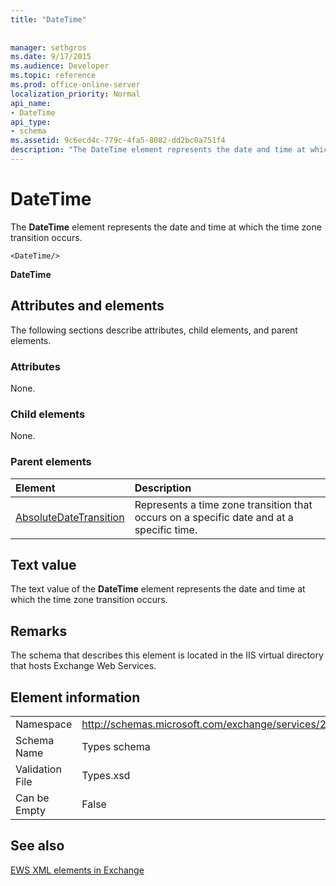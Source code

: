 ```yaml
---
title: "DateTime"
 
 
manager: sethgros
ms.date: 9/17/2015
ms.audience: Developer
ms.topic: reference
ms.prod: office-online-server
localization_priority: Normal
api_name:
- DateTime
api_type:
- schema
ms.assetid: 9c6ecd4c-779c-4fa5-8082-dd2bc0a751f4
description: "The DateTime element represents the date and time at which the time zone transition occurs."
---
```


# DateTime

The **DateTime** element represents the date and time at which the time zone transition occurs. 
  
```
<DateTime/>
```

 **DateTime**
## Attributes and elements

The following sections describe attributes, child elements, and parent elements.
  
### Attributes

None.
  
### Child elements

None.
  
### Parent elements

|**Element**|**Description**|
|:-----|:-----|
|[AbsoluteDateTransition](absolutedatetransition.md) <br/> |Represents a time zone transition that occurs on a specific date and at a specific time.  <br/> |
   
## Text value

The text value of the **DateTime** element represents the date and time at which the time zone transition occurs. 
  
## Remarks

The schema that describes this element is located in the IIS virtual directory that hosts Exchange Web Services.
  
## Element information

|||
|:-----|:-----|
|Namespace  <br/> |http://schemas.microsoft.com/exchange/services/2006/types  <br/> |
|Schema Name  <br/> |Types schema  <br/> |
|Validation File  <br/> |Types.xsd  <br/> |
|Can be Empty  <br/> |False  <br/> |
   
## See also



[EWS XML elements in Exchange](ews-xml-elements-in-exchange.md)

